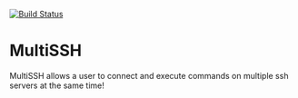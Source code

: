 [![Build Status](https://travis-ci.com/dvsxutact/MultiSSH.svg?branch=master)](https://travis-ci.com/dvsxutact/MultiSSH)

# MultiSSH
MultiSSH allows a user to connect and execute commands on multiple ssh servers at the same time!
